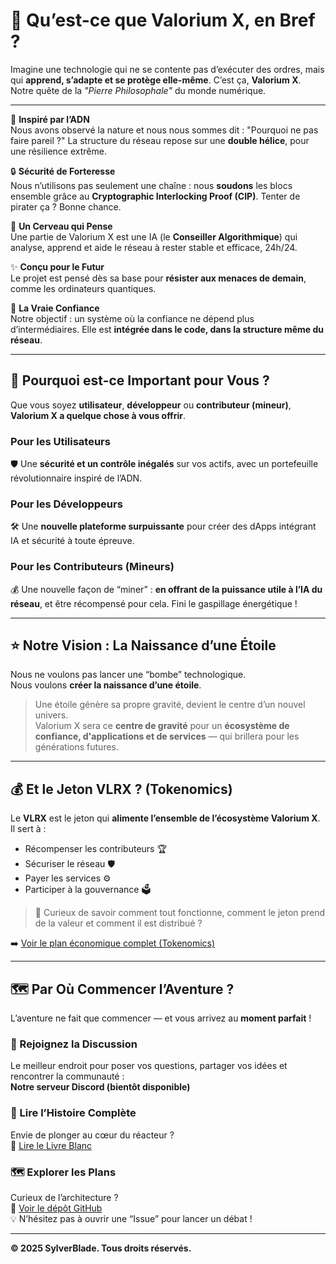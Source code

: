 # 🤔 Qu’est-ce que Valorium X, en Bref ?

Imagine une technologie qui ne se contente pas d’exécuter des ordres, mais qui **apprend, s’adapte et se protège elle-même**. C’est ça, **Valorium X**. Notre quête de la *"Pierre Philosophale"* du monde numérique.

---

🧬 **Inspiré par l’ADN**  
Nous avons observé la nature et nous nous sommes dit : "Pourquoi ne pas faire pareil ?" La structure du réseau repose sur une **double hélice**, pour une résilience extrême.

🔒 **Sécurité de Forteresse**  
Nous n’utilisons pas seulement une chaîne : nous **soudons** les blocs ensemble grâce au **Cryptographic Interlocking Proof (CIP)**. Tenter de pirater ça ? Bonne chance.

🧠 **Un Cerveau qui Pense**  
Une partie de Valorium X est une IA (le **Conseiller Algorithmique**) qui analyse, apprend et aide le réseau à rester stable et efficace, 24h/24.

✨ **Conçu pour le Futur**  
Le projet est pensé dès sa base pour **résister aux menaces de demain**, comme les ordinateurs quantiques.

🤝 **La Vraie Confiance**  
Notre objectif : un système où la confiance ne dépend plus d’intermédiaires. Elle est **intégrée dans le code, dans la structure même du réseau**.

---

## 🚀 Pourquoi est-ce Important pour Vous ?

Que vous soyez **utilisateur**, **développeur** ou **contributeur (mineur)**, **Valorium X a quelque chose à vous offrir**.

### Pour les Utilisateurs  
🛡️ Une **sécurité et un contrôle inégalés** sur vos actifs, avec un portefeuille révolutionnaire inspiré de l’ADN.

### Pour les Développeurs  
🛠️ Une **nouvelle plateforme surpuissante** pour créer des dApps intégrant IA et sécurité à toute épreuve.

### Pour les Contributeurs (Mineurs)  
💰 Une nouvelle façon de “miner” : **en offrant de la puissance utile à l’IA du réseau**, et être récompensé pour cela. Fini le gaspillage énergétique !

---

## ⭐ Notre Vision : La Naissance d’une Étoile

Nous ne voulons pas lancer une “bombe” technologique.  
Nous voulons **créer la naissance d’une étoile**.

> Une étoile génère sa propre gravité, devient le centre d’un nouvel univers.  
> Valorium X sera ce **centre de gravité** pour un **écosystème de confiance, d'applications et de services** — qui brillera pour les générations futures.

---

## 💰 Et le Jeton VLRX ? (Tokenomics)

Le **VLRX** est le jeton qui **alimente l’ensemble de l’écosystème Valorium X**.  
Il sert à :
- Récompenser les contributeurs 🏆  
- Sécuriser le réseau 🛡️  
- Payer les services ⚙️  
- Participer à la gouvernance 🗳️

> 🧠 Curieux de savoir comment tout fonctionne, comment le jeton prend de la valeur et comment il est distribué ?

➡️ [Voir le plan économique complet (Tokenomics)](https://github.com/SylverbladeX/ValoriumX/blob/main/whitepapers/whitepaper-fr.md#tokenomics)

---

## 🗺️ Par Où Commencer l’Aventure ?

L’aventure ne fait que commencer — et vous arrivez au **moment parfait** !

### 💬 Rejoignez la Discussion  
Le meilleur endroit pour poser vos questions, partager vos idées et rencontrer la communauté :  
**Notre serveur Discord (bientôt disponible)**

### 📖 Lire l’Histoire Complète  
Envie de plonger au cœur du réacteur ?  
📄 [Lire le Livre Blanc](https://github.com/SylverbladeX/ValoriumX/blob/main/whitepapers/whitepaper-fr.md)

### 🗺️ Explorer les Plans  
Curieux de l’architecture ?  
🧩 [Voir le dépôt GitHub](https://github.com/SylverbladeX/ValoriumX)  
💡 N’hésitez pas à ouvrir une “Issue” pour lancer un débat !

---

**© 2025 SylverBlade. Tous droits réservés.**
